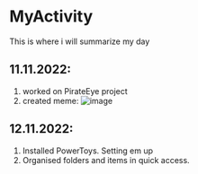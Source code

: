 # MyActivity
This is where i will summarize my day
## 11.11.2022:
1) worked on PirateEye project
2) created meme:
![image](https://user-images.githubusercontent.com/81364140/201493780-22d3d1d7-c627-400a-a24a-bcedec7ca3a8.png)

## 12.11.2022:
1) Installed PowerToys. Setting em up
2) Organised folders and items in quick access.

